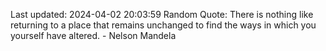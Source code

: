 Last updated: 2024-04-02 20:03:59
Random Quote: There is nothing like returning to a place that remains unchanged to find the ways in which you yourself have altered. - Nelson Mandela